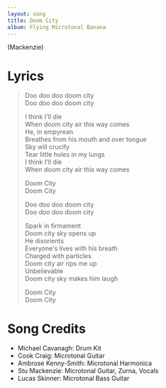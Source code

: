 ```yaml
---
layout: song
title: Doom City
album: Flying Microtonal Banana
---
```


(Mackenzie)

# Lyrics

> Doo doo doo doom city  
> Doo doo doo doom city  
>  
> I think I'll die  
> When doom city air this way comes  
> He, in empyrean  
> Breathes from his mouth and over tongue  
> Sky will crucify  
> Tear little holes in my lungs  
> I think I'll die  
> When doom city air this way comes  
>  
> Doom City  
> Doom City  
>  
> Doo doo doo doom city  
> Doo doo doo doom city  
>  
> Spark in firmament  
> Doom city sky opens up  
> He disorients  
> Everyone's lives with his breath  
> Charged with particles  
> Doom city air rips me up  
> Unbelievable  
> Doom city sky makes him laugh  
>  
> Doom City  
> Doom City  

# Song Credits

* Michael Cavanagh: Drum Kit
* Cook Craig: Microtonal Guitar
* Ambrose Kenny-Smith: Microtonal Harmonica
* Stu Mackenzie: Microtonal Guitar, Zurna, Vocals
* Lucas Skinner: Microtonal Bass Guitar

